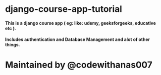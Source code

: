 # django-course-app-tutorial

#### This is a django course app ( eg: like: udemy, geeksforgeeks, educative etc ).

#### Includes authentication and Database Management and alot of other things.



# Maintained by @codewithanas007
